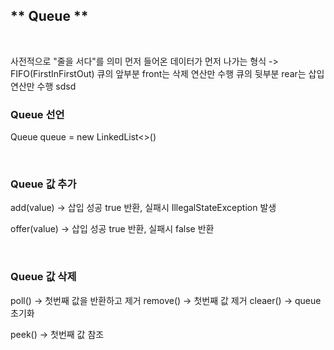 ## ** Queue **
<br>

사전적으로 "줄을 서다"를 의미
먼저 들어온 데이터가 먼저 나가는 형식
-> FIFO(FirstInFirstOut)
큐의 앞부분 front는 삭제 연산만 수행
큐의 뒷부분 rear는 삽입 연산만 수행
sdsd
<br>

### Queue 선언
Queue<Element> queue = new LinkedList<>()

<br>

### Queue 값 추가
add(value) -> 삽입 성공 true 반환, 실패시 IllegalStateException 발생

offer(value) -> 삽입 성공 true 반환, 실패시 false 반환

<br>

### Queue 값 삭제
poll() -> 첫번째 값을 반환하고 제거
remove() -> 첫번째 값 제거
cleaer() -> queue 초기화

peek() -> 첫번째 값 참조